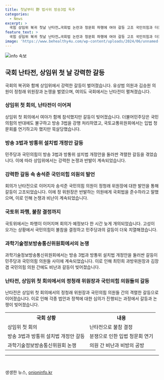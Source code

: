 ```yaml
---
title: 첫날부터 野 법사위 방송3법 독주
categories:
  - News
excerpt: >
  국힘 상임위 복귀 첫날 난타전…국회법 논란과 청문회 파행에 여야 갈등 고조 국민의힘과 더불어민주당의 국회 복귀 후 첫 상임위원회가 열리자 거의 곳곳에서 갈등이 터졌다. 더불어민주당은 국민의힘 반발에도 방송 3법을 강행 처리했고, 민주당은 방송통신위원회 설치법 개정안도 처리해 본회의로 넘겼다. 여기에 국민의힘 의원들의 반발로 촌극도 벌어졌는데, 이를 통해 두 정당의 견해 차이와 갈등이 공개적으로 드러났다. 더 자세한 내용은 기사를 클릭하여 확인해보세요!
feature_text: >
  국힘 상임위 복귀 첫날 난타전…국회법 논란과 청문회 파행에 여야 갈등 고조 국민의힘과 더불어민주당의 국회 복귀 후 첫 상임위원회가 열리자 거의 곳곳에서 갈등이 터졌다. 더불어민주당은 국민의힘 반발에도 방송 3법을 강행 처리했고, 민주당은 방송통신위원회 설치법 개정안도 처리해 본회의로 넘겼다. 여기에 국민의힘 의원들의 반발로 촌극도 벌어졌는데, 이를 통해 두 정당의 견해 차이와 갈등이 공개적으로 드러났다. 더 자세한 내용은 기사를 클릭하여 확인해보세요!
image: 'https://www.behealthy4u.com/wp-content/uploads/2024/06/unnamed-file.png'
---
```


<p><img src="https://www.behealthy4u.com/wp-content/uploads/2024/06/unnamed-file.png" alt="info 속보" /></p>

<h2 data-ke-size="size26">국회 난타전, 상임위 첫 날 강력한 갈등</h2>

<p data-ke-size="size16">국회의 복귀와 함께 상임위에서 강력한 갈등이 벌어졌습니다. 유상범 의원과 김승원 의원이 정청래 위원장과 논쟁을 벌였으며, 여의도 국회에서는 난타전이 펼쳐졌습니다.</p>

<h3>상임위 첫 회의, 난타전이 이어져</h3>

<p data-ke-size="size16">상임위 첫 회의에서 여야가 함께 참석했지만 갈등이 빚어졌습니다. 더불어민주당은 국민의힘의 반대에도 불구하고 방송 3법을 강행 처리하였고, 국토교통위원회에서는 입법 청문회를 연기하고자 했지만 묵살당했습니다.</p>

<h3>방송 3법과 방통위 설치법 개정안 갈등</h3>

<p data-ke-size="size16">민주당과 국민의힘이 방송 3법과 방통위 설치법 개정안을 둘러싼 격렬한 갈등을 겪었습니다. 이에 따라 상임위에서는 강력한 논쟁과 반발이 계속되었습니다.</p>

<h3>강력한 갈등 속 송석준 국민의힘 의원의 발언</h3>

<p data-ke-size="size16">회의가 난타전으로 이어지자 송석준 국민의힘 의원이 정청래 위원장에 대한 발언을 통해 갈등이 고조되었습니다. 이에 정 위원장은 반발하는 의원에게 국회법을 준수하라고 말했으며, 이로 인해 논쟁과 비난이 계속되었습니다.</p>

<h3>국토위 파행, 불참 결정까지</h3>

<p data-ke-size="size16">국토위에서는 파행이 이어지며 회의가 예정보다 한 시간 늦게 개의되었습니다. 고성이 오가는 상황에서 국민의힘이 불참을 결정하고 민주당과의 갈등이 더욱 치열해졌습니다.</p>

<h3>과학기술정보방송통신위원회에서의 논쟁</h3>

<p data-ke-size="size16">과학기술정보방송통신위원회에서는 방송 3법과 방통위 설치법 개정안을 둘러싼 갈등이 민주당과 국민의힘 의원들 사이에 계속되었습니다. 이로 인해 최민희 과방위원장과 김장겸 국민의힘 의원 간에도 비난과 갈등이 빚어졌습니다.</p>

<h3>난타전, 상임위 첫 회의에서의 정청래 위원장과 국민의힘 의원들의 갈등</h3>

<p data-ke-size="size16">난타전은 상임위 첫 회의에서의 정청래 위원장과 국민의힘 의원들 간의 격렬한 갈등으로 이어졌습니다. 이로 인해 각종 법안과 정책에 대한 심의가 진행되는 과정에서 갈등과 논쟁이 빚어졌습니다.</p>

<table>
    <tr>
        <th>국회 상황</th>
        <th>내용</th>
    </tr>
    <tr>
        <td>상임위 첫 회의</td>
        <td>난타전으로 불참 결정</td>
    </tr>
    <tr>
        <td>방송 3법과 방통위 설치법 개정안 갈등</td>
        <td>분쟁으로 인한 입법 청문회 연기</td>
    </tr>
    <tr>
        <td>과학기술정보방송통신위원회 논쟁</td>
        <td>의원 간 비난과 비방의 공방</td>
    </tr>
</table>

<hr>

<p data-ke-size="size16">&nbsp;</p>
생생한 뉴스, <a href="https://onioninfo.kr" rel="dofollow">onioninfo.kr</a>


